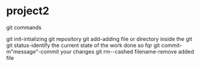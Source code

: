 # project2
git commands

git init-intializing git repository
git add-adding file or directory inside the git
git status-identify the current state of the work done so fqr
git commit-m"message"-commit your changes
git rm--cashed filename-remove added file